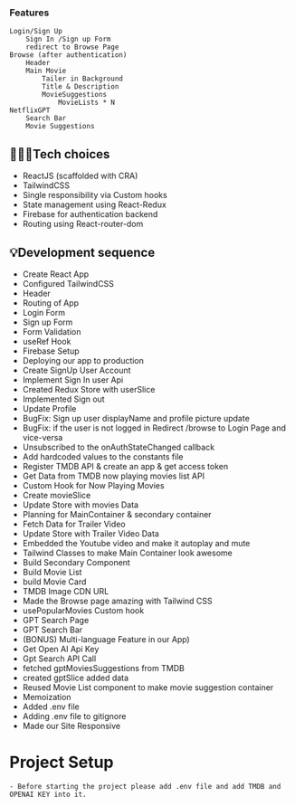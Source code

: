 ### Features
    Login/Sign Up
        Sign In /Sign up Form  
        redirect to Browse Page
    Browse (after authentication)
        Header
        Main Movie
            Tailer in Background
            Title & Description
            MovieSuggestions
                MovieLists * N
    NetflixGPT
        Search Bar
        Movie Suggestions  

## 👨🏻‍💻Tech choices
  - ReactJS (scaffolded with CRA)
  - TailwindCSS
  - Single responsibility via Custom hooks
  - State management using React-Redux
  - Firebase for authentication backend
  - Routing using React-router-dom



## 💡Development sequence
  - Create React App
  - Configured TailwindCSS 
  - Header
  - Routing of App
  - Login Form
  - Sign up Form
  - Form Validation
  - useRef Hook
  - Firebase Setup
  - Deploying our app to production
  - Create SignUp User Account
  - Implement Sign In user Api
  - Created Redux Store with userSlice
  - Implemented Sign out 
  - Update Profile
  - BugFix: Sign up user displayName and profile picture update
  - BugFix: if the user is not logged in Redirect /browse to Login Page and vice-versa
  - Unsubscribed to the onAuthStateChanged callback
  - Add hardcoded values to the constants file
  - Register TMDB API & create an app & get access token
  - Get Data from TMDB now playing movies list API
  - Custom Hook for Now Playing Movies
  - Create movieSlice
  - Update Store with movies Data
  - Planning for MainContainer & secondary container
  - Fetch Data for Trailer Video
  - Update Store with Trailer Video Data
  - Embedded the Youtube video and make it autoplay and mute
  - Tailwind Classes to make Main Container look awesome
  - Build Secondary Component
  - Build Movie List
  - build Movie Card
  - TMDB Image CDN URL
  - Made the Browse page amazing with Tailwind CSS
  - usePopularMovies Custom hook
  - GPT Search Page
  - GPT Search Bar
  - (BONUS) Multi-language Feature in our App)
  - Get Open AI Api Key 
  - Gpt Search API Call
  - fetched gptMoviesSuggestions from TMDB
  - created gptSlice added data
  - Reused Movie List component to make movie suggestion container
  - Memoization
  - Added .env file
  - Adding .env file to gitignore
  - Made our Site Responsive



# Project Setup
    - Before starting the project please add .env file and add TMDB and OPENAI KEY into it.